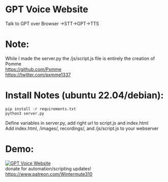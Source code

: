 # GPT Voice Website
Talk to GPT over Browser ->STT->GPT->TTS

# Note:  
While I made the server.py the /js/script.js file is entirely the creation of Pomme  
https://github.com/Pxmme  
https://twitter.com/pxmme1337  

# Install Notes (ubuntu 22.04/debian): 
    pip install -r requirements.txt    
    python3 server.py
  Define variables in server.py, add right url to script.js and index.html  
  Add index.html, /images/, recordings/, and /js/script.js to your webserver  


# Demo: 
[![GPT Voice Website](https://img.youtube.com/vi/mGhKgAiBPrY/0.jpg)](https://youtu.be/mGhKgAiBPrY)  
donate for automation/scripting updates! https://www.patreon.com/Wintermute310  
 
